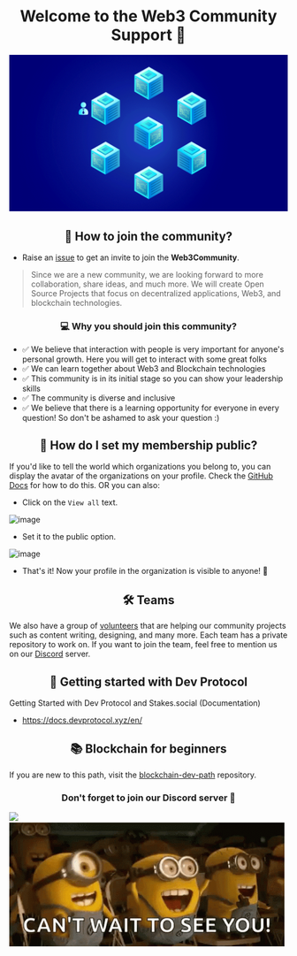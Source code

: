 <h1 align="center"> Welcome to the Web3 Community Support 🎉</h1>
<img alt= "Banner" src= "/assets/blockchain.gif">

<h2 align="center">🤔 How to join the community?</h2>

- Raise an [issue](https://github.com/web3community/support/issues/new?assignees=&labels=github-invitation&template=invitation.yml&title=Please+invite+me+to+the+community) to get an invite to join the **Web3Community**.

> Since we are a new community, we are looking forward to more collaboration, share ideas, and much more. We will create Open Source Projects that focus on decentralized applications, Web3, and blockchain technologies.

<h3 align="center">💻 Why you should join this community?</h3>

- ✅ We believe that interaction with people is very important for anyone's personal growth. Here you will get to interact with some great folks
- ✅ We can learn together about Web3 and Blockchain technologies
- ✅ This community is in its initial stage so you can show your leadership skills
- ✅ The community is diverse and inclusive
- ✅ We believe that there is a learning opportunity for everyone in every question! So don't be ashamed to ask your question :)

<h2 align="center">🎤 How do I set my membership public?</h2>

If you'd like to tell the world which organizations you belong to, you can display the avatar of the organizations on your profile. Check the [GitHub Docs](https://docs.github.com/en/github/setting-up-and-managing-your-github-user-account/managing-your-membership-in-organizations/publicizing-or-hiding-organization-membership) for how to do this. OR you can also:

- Click on the `View all` text.

![image](https://user-images.githubusercontent.com/51391473/133660173-8b63685c-8e7f-48dc-8a7e-e97335941137.png)

- Set it to the public option.

![image](https://user-images.githubusercontent.com/51391473/133660356-65cd3131-ed6e-4d1e-9bcd-cf6412b76662.png)

- That's it! Now your profile in the organization is visible to anyone! 🎉
  
<h2 align="center">🛠 Teams</h2>

We also have a group of [volunteers](https://github.com/orgs/web3community/teams) that are helping our community projects such as content writing, designing, and many more. Each team has a private repository to work on. If you want to join the team, feel free to mention us on our [Discord](https://discord.gg/TSRwqx4K2v) server.

<h2 align="center">🚀 Getting started with Dev Protocol</h2>

Getting Started with Dev Protocol and Stakes.social (Documentation)

- <https://docs.devprotocol.xyz/en/>

<h2 align="center">📚 Blockchain for beginners</h2>

If you are new to this path, visit the [blockchain-dev-path](https://github.com/web3community/blockchain-dev-path) repository.

<h3 align="center">Don't forget to join our Discord server 💜</h3>

<a href="https://discord.gg/TSRwqx4K2v">
   <img src="https://img.shields.io/discord/835424705410236427?logo=discord&style=for-the-badge" target="blank" />
</a>

<img src= "./assets/footer_welcome.gif">
